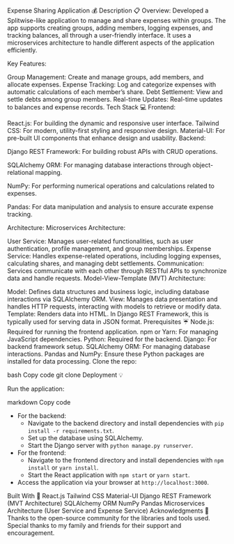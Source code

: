 Expense Sharing Application 💰
Description 📋
Overview: Developed a Splitwise-like application to manage and share expenses within groups. The app supports creating groups, adding members, logging expenses, and tracking balances, all through a user-friendly interface. It uses a microservices architecture to handle different aspects of the application efficiently.

Key Features:

Group Management: Create and manage groups, add members, and allocate expenses.
Expense Tracking: Log and categorize expenses with automatic calculations of each member’s share.
Debt Settlement: View and settle debts among group members.
Real-time Updates: Real-time updates to balances and expense records.
Tech Stack 💻
Frontend:

React.js: For building the dynamic and responsive user interface.
Tailwind CSS: For modern, utility-first styling and responsive design.
Material-UI: For pre-built UI components that enhance design and usability.
Backend:

Django REST Framework: For building robust APIs with CRUD operations.

SQLAlchemy ORM: For managing database interactions through object-relational mapping.

NumPy: For performing numerical operations and calculations related to expenses.

Pandas: For data manipulation and analysis to ensure accurate expense tracking.

Architecture: Microservices Architecture:

User Service: Manages user-related functionalities, such as user authentication, profile management, and group memberships.
Expense Service: Handles expense-related operations, including logging expenses, calculating shares, and managing debt settlements.
Communication: Services communicate with each other through RESTful APIs to synchronize data and handle requests.
Model-View-Template (MVT) Architecture:

Model: Defines data structures and business logic, including database interactions via SQLAlchemy ORM.
View: Manages data presentation and handles HTTP requests, interacting with models to retrieve or modify data.
Template: Renders data into HTML. In Django REST Framework, this is typically used for serving data in JSON format.
Prerequisites ☔
Node.js: Required for running the frontend application.
npm or Yarn: For managing JavaScript dependencies.
Python: Required for the backend.
Django: For backend framework setup.
SQLAlchemy ORM: For managing database interactions.
Pandas and NumPy: Ensure these Python packages are installed for data processing.
Clone the repo:

bash
Copy code
git clone <repository-url>
Deployment 💡

Run the application:

markdown
Copy code
- For the backend:
  - Navigate to the backend directory and install dependencies with `pip install -r requirements.txt`.
  - Set up the database using SQLAlchemy.
  - Start the Django server with `python manage.py runserver`.
- For the frontend:
  - Navigate to the frontend directory and install dependencies with `npm install` or `yarn install`.
  - Start the React application with `npm start` or `yarn start`.
- Access the application via your browser at `http://localhost:3000`.
  
Built With 🎯
React.js
Tailwind CSS
Material-UI
Django REST Framework (MVT Architecture)
SQLAlchemy ORM
NumPy
Pandas
Microservices Architecture (User Service and Expense Service)
Acknowledgments 💖
Thanks to the open-source community for the libraries and tools used.
Special thanks to my family and friends for their support and encouragement.
